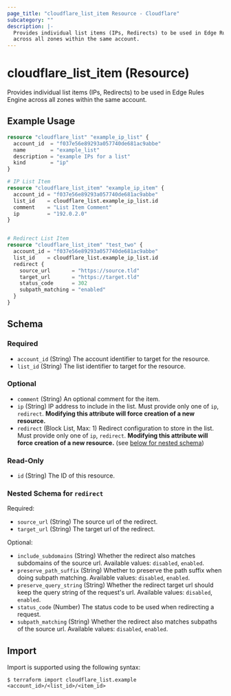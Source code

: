 ```yaml
---
page_title: "cloudflare_list_item Resource - Cloudflare"
subcategory: ""
description: |-
  Provides individual list items (IPs, Redirects) to be used in Edge Rules Engine
  across all zones within the same account.
---
```


# cloudflare_list_item (Resource)

Provides individual list items (IPs, Redirects) to be used in Edge Rules Engine
across all zones within the same account.

## Example Usage

```terraform
resource "cloudflare_list" "example_ip_list" {
  account_id  = "f037e56e89293a057740de681ac9abbe"
  name        = "example_list"
  description = "example IPs for a list"
  kind        = "ip"
}

# IP List Item
resource "cloudflare_list_item" "example_ip_item" {
  account_id = "f037e56e89293a057740de681ac9abbe"
  list_id    = cloudflare_list.example_ip_list.id
  comment    = "List Item Comment"
  ip         = "192.0.2.0"
}


# Redirect List Item
resource "cloudflare_list_item" "test_two" {
  account_id = "f037e56e89293a057740de681ac9abbe"
  list_id    = cloudflare_list.example_ip_list.id
  redirect {
    source_url       = "https://source.tld"
    target_url       = "https://target.tld"
    status_code      = 302
    subpath_matching = "enabled"
  }
}
```
<!-- schema generated by tfplugindocs -->
## Schema

### Required

- `account_id` (String) The account identifier to target for the resource.
- `list_id` (String) The list identifier to target for the resource.

### Optional

- `comment` (String) An optional comment for the item.
- `ip` (String) IP address to include in the list. Must provide only one of `ip`, `redirect`. **Modifying this attribute will force creation of a new resource.**
- `redirect` (Block List, Max: 1) Redirect configuration to store in the list. Must provide only one of `ip`, `redirect`. **Modifying this attribute will force creation of a new resource.** (see [below for nested schema](#nestedblock--redirect))

### Read-Only

- `id` (String) The ID of this resource.

<a id="nestedblock--redirect"></a>
### Nested Schema for `redirect`

Required:

- `source_url` (String) The source url of the redirect.
- `target_url` (String) The target url of the redirect.

Optional:

- `include_subdomains` (String) Whether the redirect also matches subdomains of the source url. Available values: `disabled`, `enabled`.
- `preserve_path_suffix` (String) Whether to preserve the path suffix when doing subpath matching. Available values: `disabled`, `enabled`.
- `preserve_query_string` (String) Whether the redirect target url should keep the query string of the request's url. Available values: `disabled`, `enabled`.
- `status_code` (Number) The status code to be used when redirecting a request.
- `subpath_matching` (String) Whether the redirect also matches subpaths of the source url. Available values: `disabled`, `enabled`.

## Import

Import is supported using the following syntax:

```shell
$ terraform import cloudflare_list.example <account_id>/<list_id>/<item_id>
```
